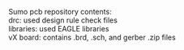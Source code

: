 Sumo pcb repository contents: <br/>
drc: used design rule check files <br/>
libraries: used EAGLE libraries <br/>
vX board: contains .brd, .sch, and gerber .zip files <br/>
